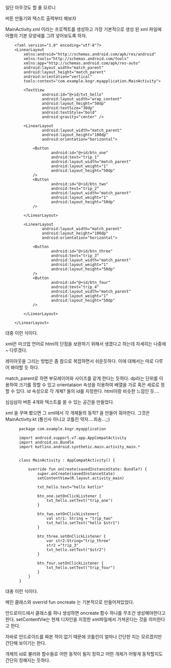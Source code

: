 


일단 아무것도 할 줄 모르니

버튼 만들기와 텍스트 출력부터 해보자

MainActivity.xml 이라는 프로젝트를 생성하고 가장 기본적으로 생성 된 xml 파일에 
어플의 기본 모양새를 그려 넣어보도록 하자.

        <?xml version="1.0" encoding="utf-8"?>
        <LinearLayout
            xmlns:android="http://schemas.android.com/apk/res/android"
            xmlns:tools="http://schemas.android.com/tools"
            xmlns:app="http://schemas.android.com/apk/res-auto"
            android:layout_width="match_parent"
            android:layout_height="match_parent"
            android:orientation="vertical"
            tools:context="com.example.kogr.myapplication.MainActivity">

            <TextView
                    android:id="@+id/txt_hello"
                    android:layout_width="wrap_content"
                    android:layout_height="50dp"
                    android:textSize="30dp"
                    android:textStyle="bold"
                    android:gravity="center" />

            <LinearLayout
                    android:layout_width="match_parent"
                    android:layout_height="100dp"
                    android:orientation="horizontal">

                <Button
                        android:id="@+id/btn_one"
                        android:text="trip_1"
                        android:layout_width="match_parent"
                        android:layout_weight="1"
                        android:layout_height="50dp"
                />
                <Button
                        android:id="@+id/btn_two"
                        android:text="trip_2"
                        android:layout_width="match_parent"
                        android:layout_weight="1"
                        android:layout_height="50dp"
                />

            </LinearLayout>

            <LinearLayout
                    android:layout_width="match_parent"
                    android:layout_height="100dp"
                    android:orientation="horizontal">

                <Button
                        android:id="@+id/btn_three"
                        android:text="trip_3"
                        android:layout_width="match_parent"
                        android:layout_weight="1"
                        android:layout_height="50dp"
                />
                <Button
                        android:id="@+id/btn_four"
                        android:text="trip_4"
                        android:layout_width="match_parent"
                        android:layout_weight="1"
                        android:layout_height="50dp"
                />

            </LinearLayout>

        </LinearLayout>

대충 이런 식이다.

xml은 마크업 언어로 html의 단점을 보완하기 위해서 생겼다고 하는데 자세히는 나중에~ 다루겠다.

레이아웃을 그리는 방법은 좀 참으로 복잡하면서 쉬운듯하다.
이에 대해서는 따로 다루어 봐야할 듯 하다.

match_parent로 하면 부모레이어와 사이즈를 같게 한다는 듯하다.
dp라는 단위를 이용하여 크기를 정할 수 있고
orientataion 속성을 이용하여 배열을 가로 혹은 세로로 정할 수 있다.
id 속성으로 각 개체? 들의 id를 지정한다.  html이랑 비슷한 느낌인 듯....

심심삼아 버튼 4개와 텍스트를 쓸 수 있는 공간을 만들었다.



xml 을 꾸며 봤으면 그 xml에서 각 개체들의 동작? 을 만들어 줘야한다.
그것은 MainActivity.kt (통신사 아니고 코틀린 약자....죄송...;;)


          package com.example.kogr.myapplication

          import android.support.v7.app.AppCompatActivity
          import android.os.Bundle
          import kotlinx.android.synthetic.main.activity_main.*


          class MainActivity : AppCompatActivity() {

              override fun onCreate(savedInstanceState: Bundle?) {
                  super.onCreate(savedInstanceState)
                  setContentView(R.layout.activity_main)

                  txt_hello.text="hello kotlin"

                  btn_one.setOnClickListener {
                      txt_hello.setText("trip_one")
                  }

                  btn_two.setOnClickListener{
                      val str1: String = "trip_two"
                      txt_hello.setText("hello $str1")
                  }

                  btn_three.setOnClickListener {
                      var str2:String="trip_three"
                      str2 ="trip_3"
                      txt_hello.setText("$str2")
                  }

                  btn_four.setOnClickListener {
                      txt_hello.setText("trip_four")
                  }
              }
          }
          
          
 대충 이런 식이다.
 
 메인 클래스와 overrid fun oncreate 는 기본적으로 만들어져있었다.
 
 안드로이드에서 클래스를 하나 생성하면 oncreate 함수 하나를 무조건 생성해야한다고 한다.
setContentVie는 현재 디자인을 지정한 xml파일에서 가져온다는 것을 의미한다고 한다.

자바로 안드로이드를 짜본 적이 없기 때문에 코틀린이 얼마나 간단한 지는 모르겠지만 간단해 보이기는 한다.

개체의 id로 불러와 함수들로 어떤 동작이 될지 정하고
어떤 개체가 어떻게 동작할지도 간단히 정해지는 듯하다.

